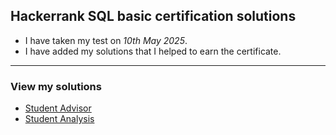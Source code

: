 ## Hackerrank SQL basic certification solutions <br>
- I have taken my test on *10th May 2025*.
- I have added my solutions that I helped to earn the certificate.
---
### View my solutions
- [Student Advisor](Student_Advisor.sql)
- [Student Analysis](Student_Analysis.sql)
